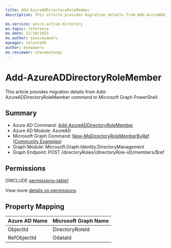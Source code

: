 ```yaml
---
title: Add-AzureADDirectoryRoleMember
description: This article provides migration details from Add-AzureADDirectoryRoleMember command to Microsoft Graph PowerShell.

ms.service: azure-active-directory
ms.topic: reference
ms.date: 11/10/2023
ms.author: eunicewaweru
manager: CelesteDG
author: msewaweru
ms.reviewer: stevemutungi
---
```


# Add-AzureADDirectoryRoleMember

This article provides migration details from Add-AzureADDirectoryRoleMember command to Microsoft Graph PowerShell.

## Summary

+ Azure AD Command: [Add-AzureADDirectoryRoleMember](/powershell/module/azuread/add-azureaddirectoryrolemember)
+ Azure AD Module: AzureAD
+ Microsoft Graph Command: [New-MgDirectoryRoleMemberByRef](/powershell/module/microsoft.graph.identity.directorymanagement/new-mgdirectoryrolememberbyref) ([Community Examples](https://github.com/orgs/msgraph/discussions?discussions_q=New-MgDirectoryRoleMemberByRef))
+ Graph Module: Microsoft.Graph.Identity.DirectoryManagement
+ Graph Endpoint: POST /directoryRoles/{directoryRole-id}/members/$ref

## Permissions

[!INCLUDE [permissions-table](~/graphref/api-reference/v1.0/includes/permissions/directoryrole-post-members-permissions.md)]

View more [details on permissions](/graph/api/directoryrole-post-members#permissions).

## Property Mapping

|Azure AD Name|Microsoft Graph Name|
|---|---|
|ObjectId|DirectoryRoleId|
|RefObjectId|OdataId|